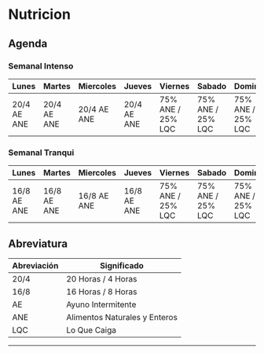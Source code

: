 # Nutricion

## Agenda

### Semanal Intenso

| Lunes         | Martes        | Miercoles     | Jueves        | Viernes       | Sabado        | Domingo |
| ------------- | ------------- | ------------- | ------------- | ------------- | ------------- | ------- |
| 20/4 AE ANE | 20/4 AE ANE | 20/4 AE ANE | 20/4 AE ANE | 75% ANE / 25% LQC | 75% ANE / 25% LQC | 75% ANE / 25% LQC |

### Semanal Tranqui

| Lunes         | Martes        | Miercoles     | Jueves        | Viernes       | Sabado        | Domingo |
| ------------- | ------------- | ------------- | ------------- | ------------- | ------------- | ------- |
| 16/8 AE ANE | 16/8 AE ANE | 16/8 AE ANE | 16/8 AE ANE | 75% ANE / 25% LQC | 75% ANE / 25% LQC | 75% ANE / 25% LQC |

## Abreviatura

| Abreviación | Significado |
|---|---|
| 20/4 | 20 Horas / 4 Horas |
| 16/8 | 16 Horas / 8 Horas |
| AE | Ayuno Intermitente |
| ANE | Alimentos Naturales y Enteros |
| LQC | Lo Que Caiga |

___
